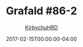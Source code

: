 ---
title: "Grafald #86-2"
type: "image"
date: 2017-02-15T00:00:00-04:00
draft: false
categories:
- blog
- projects
- grafald
image_path: "../img/2017/86-2.png"
alt_text: ""
is_subpage: true
author: "[KirbychuHRD](https://cohost.org/KirbychuHRD)"
---